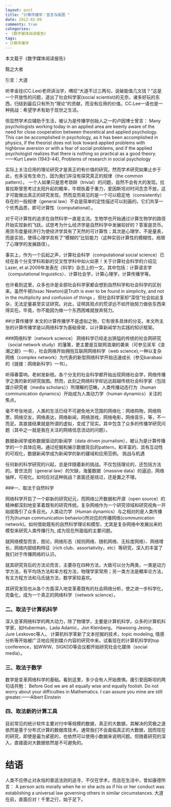 ```yaml
---
layout: post
title: "计算传播学：宣言与版图 "
date: 2012-02-09
comments: true
categories:
- 《数字媒体阅读报告》
tags:
- 计算传播学
---
```



本文载于《数字媒体阅读报告》


黠之大者

引言：大道

听李金铨(CC.Lee)老师讲治学，喟叹“大道不过三两句，说破能值几文钱？”这是一个开放性的问题，道出了社会科学家(social scientist)的无奈。诸多好玩的东西，归结到最后只有所为“理论”的贡献，而没有应用的价值。CC.Lee一语也是一种挑战：希望学术有助于现世之生活。

但显然学术应辅助于生活，被认为是传播学创始人之一的卢因博士曾言：
Many psychologists working today in an applied area are keenly aware of the need for close cooperation between theoretical and applied psychology. This can be accomplished in psychology, as it has been accomplished in physics, if the theorist does not look toward applied problems with highbrow aversion or with a fear of social problems, and if the applied psychologist realizes that there is nothing so practical as a good theory.
——Kurt Lewin (1943-44), Problems of research in social psychology

实际上关注应用的理论研究才是真正的有价值的研究。然而学术研究如果止步于此，也多没有生命力，因为我们并没有探究真正的规律（the common pattern）。 一个人如果只是思考琐碎（trivial）的问题，自然不会有大的发现。拉普拉斯曾思考过太阳升起的概率，牛顿执着于重力，爱因斯坦对时间念念不放，这才可能做出真正的研究发现。然而显而易见的是一个可以稳定地（consistently）存在的一般规律（general law）不会是简单的定性描述可以刻画的。它们共享一个优秀品质，即可计算性（computational）。

对于可计算性的追求在自然科学一直是主流。生物学也开始通过计算生物学的路径开始实现新的飞跃。试思考为什么经济学是自然科学中发展较好的？答案是货币。用货币度量经济行为使经济学具有了天然的可计算性；其次是心理学，不是量表，而是实验，使得心理学具有了“模糊的”比较能力（这种实验计算性的模糊性，局限了心理学的发展路径）。

事实上，作为一个后起之声，计算社会科学（computational social science）已经在各个分支学科和新的交叉性学科中如火如荼！关于计算社会科学的介绍见Lazer, et al.2009年发表在《科学》杂志上的一文。其中包括：计算语言学（computational linguistics）、计算社会学，计算心理学，计算传播学等。   

也许看到这里，众多也许是全部社会科学家都会想到自然科学和社会科学的区别来。虽然牛顿(Issac Newton)说Truth is ever to be found in simplicity, and not in the multiplicity and confusion of things 。但社会科学家却“深信”社会如此复杂，无法定量甚至实证研究。对此，证明其观点的荒谬远不如开始努力做些东西来得实在。毕竟，你不能因为做一个东西困难就放弃努力。

##计算传播学
本文的计算传播学不是虚拟之物，它有很多具体的分支。本文所主张的计算传播学是以网络科学为基础骨架，以计算新闻学为实践的知识框架。

###网络科学（network science）
网络科学已经走出狭隘的传统的社会网研究（social network study）的藩篱，更主要是互联网浪潮的袭来（可参见吴军《浪潮之巅》一书），社会网络开始拥抱互联网网络科学（web science),一种以复杂网络（complex network）为代表的新型网络科学开始迅速成长（参见barabasi的《链接：网络新科学》一书）。

听得春雷响，老树发新枝。各个分支的社会科学都开始出现网络社会学，网络传播学之类的新的研究版图。然而，此刻之网络科学却远远超越传统社会科学家（包括媒介研究者（media scholars））所理解的范畴。人类传播动态行为（human communication dynamics）开始成为人类动力学（human dynamics）关注的焦点。

毫不夸张地说，人类的生活已经不可避免地大范围的网络化：网络购物，网络购票，网络交友，网络表达，网络新闻，网络游戏，网络电影，网络音乐，等，不一而足。其直接结果就是所谓的虚拟，变成了现实。其中包含了众多的传播学研究问题（其中之一就是我在关注的网络信息流动的问题）。

数据新闻学或称数据驱动的新闻学（data driven journalism），被认为是计算传播学的一个具体应用。通过挖掘和展示数据背后的pattern，和丰富的、具有互动性的可视化，数据新闻学成为新闻学的新的疆域和应用范例。
挑战与机遇

任何新的科学研究的兴起，总是伴随着新的挑战。不仅包括理论的，还包括方法的。普世法则（general law）的欠缺，海量数据（massive data）的逼迫，网络抽样，可视化。如何应对这种挑战？直面还是绕过，还是置之不理。

###一、取法于自然科学

网络科学开启了一个崭新的研究纪元，而网络公开数据和开源（open source）的精神都深刻地变革着既有的研究传统。复杂网络作为一个研究领域和研究视角一开始就吸引了众多目光。人类动力学（Human dynamics）与之相对的是人类传播行为(human communication behavior)所对应的传播网络(communication network)。如何借助既有的自然科学理论和模型，尤其是复杂网络中发展出来的模型来研究人类传播行为, 成为现在所面临的主要问题。

就网络模型而言，图论，网络形态（规则网络、随机网络、无标度网络）、网络增长，网络内部结构特征（rich club、assortativity，etc）等研究，深入的丰富了我们对于传播网络的认识。

就其研究背后的方法论而言，主要存在四种方法，大致可以分为两类，一类是动力学方法，有平均场方法和率方程方法，物理学家常用；另一类方法是概率论方法，有主方程方法和马氏链方法，数学家较喜欢。

其研究发现也从各个方面深入地变革着既有的社会网络分析，使之进一步科学化，完备化，成为一个真正的网络科学（network science）。

### 二、取法于计算机科学
深入变革网络科学的两大动力，除了物理学，主要是计算机科学。众多的计算机科学家，如Huberman，Lada Adamic，Jon Kleinberg， Hawoong Jeong， Jure Leskovec等人。
计算机科学革新了文本挖掘的技术，topic modeling, 情感分析等开始被广泛地应用到媒介内容的研究中来。试看现在的计算机科学的top conference，如WWW、SIGKDD等会议都开始研究社会化媒体（social media）。

### 三、取法于数学
   数学是变革网络科学的基础。看到这里，多少会有人开始畏惧。援引爱因斯坦的两句话共勉：
   Before God we are all equally wise and equally foolish. Do not worry about your difficulties in Mathematics. I can assure you mine are still greater.——Albert Einstein
### 四、取法新的计算工具

目前常见的统计软件主要对付中等规模的数据，真正的大数据，其解决的究极之道依然是基于分布式计算的数据库技术。通常我们不会面临真正的大数据，因而现在的研究，即使是最为紧密的，也依然可以使用小数据来说明问题。但随着研究的深入，直接面对大数据依然是不可避免的。

# 结语
人类不应停止对永恒的普适法则的追寻，不仅在学术，而且在生活中，曾如康德所言：
A person acts morally when he or she acts as if his or her conduct was establishing a universal law governing others in similar circumstances.
大道在前，直面应对！千里之行，始于足下。
